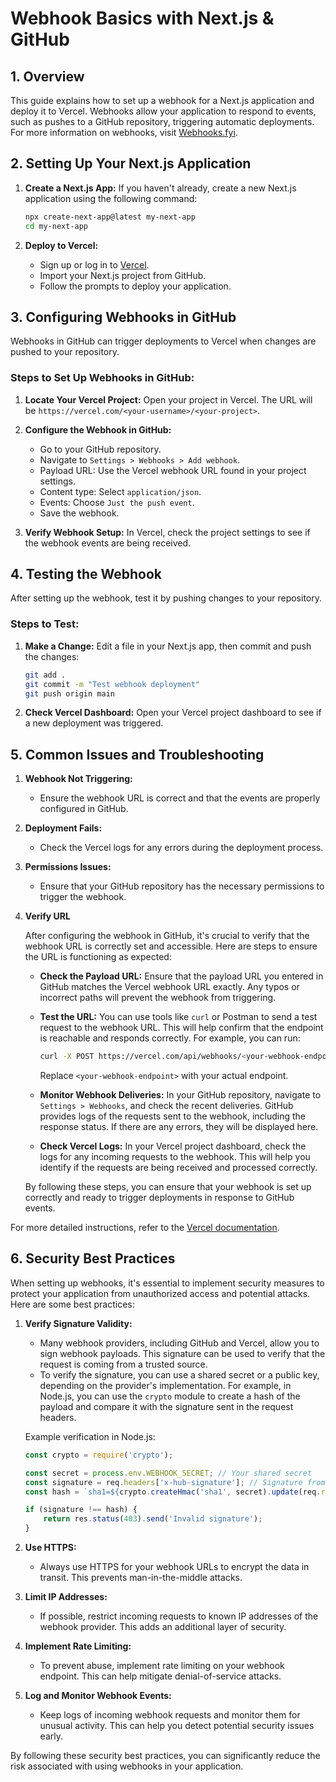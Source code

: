 # Webhook Basics with Next.js & GitHub

## 1. Overview

This guide explains how to set up a webhook for a Next.js application and deploy it to Vercel. Webhooks allow your application to respond to events, such as pushes to a GitHub repository, triggering automatic deployments. For more information on webhooks, visit [Webhooks.fyi](https://webhooks.fyi/).

## 2. Setting Up Your Next.js Application

1. **Create a Next.js App:**
   If you haven't already, create a new Next.js application using the following command:
   ```bash
   npx create-next-app@latest my-next-app
   cd my-next-app
   ```

2. **Deploy to Vercel:**
   - Sign up or log in to [Vercel](https://vercel.com).
   - Import your Next.js project from GitHub.
   - Follow the prompts to deploy your application.

## 3. Configuring Webhooks in GitHub

Webhooks in GitHub can trigger deployments to Vercel when changes are pushed to your repository.

### Steps to Set Up Webhooks in GitHub:

1. **Locate Your Vercel Project:**
   Open your project in Vercel. The URL will be `https://vercel.com/<your-username>/<your-project>`.

2. **Configure the Webhook in GitHub:**
   - Go to your GitHub repository.
   - Navigate to `Settings > Webhooks > Add webhook`.
   - Payload URL: Use the Vercel webhook URL found in your project settings.
   - Content type: Select `application/json`.
   - Events: Choose `Just the push event`.
   - Save the webhook.

3. **Verify Webhook Setup:**
   In Vercel, check the project settings to see if the webhook events are being received.

## 4. Testing the Webhook

After setting up the webhook, test it by pushing changes to your repository.

### Steps to Test:

1. **Make a Change:**
   Edit a file in your Next.js app, then commit and push the changes:
   ```bash
   git add .
   git commit -m "Test webhook deployment"
   git push origin main
   ```

2. **Check Vercel Dashboard:**
   Open your Vercel project dashboard to see if a new deployment was triggered.

## 5. Common Issues and Troubleshooting

1. **Webhook Not Triggering:**
   - Ensure the webhook URL is correct and that the events are properly configured in GitHub.

2. **Deployment Fails:**
   - Check the Vercel logs for any errors during the deployment process.

3. **Permissions Issues:**
   - Ensure that your GitHub repository has the necessary permissions to trigger the webhook.

4. **Verify URL**

   After configuring the webhook in GitHub, it's crucial to verify that the webhook URL is correctly set and accessible. Here are steps to ensure the URL is functioning as expected:

   - **Check the Payload URL:** Ensure that the payload URL you entered in GitHub matches the Vercel webhook URL exactly. Any typos or incorrect paths will prevent the webhook from triggering.

   - **Test the URL:** You can use tools like `curl` or Postman to send a test request to the webhook URL. This will help confirm that the endpoint is reachable and responds correctly. For example, you can run:
     ```bash
     curl -X POST https://vercel.com/api/webhooks/<your-webhook-endpoint>
     ```
     Replace `<your-webhook-endpoint>` with your actual endpoint.

   - **Monitor Webhook Deliveries:** In your GitHub repository, navigate to `Settings > Webhooks`, and check the recent deliveries. GitHub provides logs of the requests sent to the webhook, including the response status. If there are any errors, they will be displayed here.

   - **Check Vercel Logs:** In your Vercel project dashboard, check the logs for any incoming requests to the webhook. This will help you identify if the requests are being received and processed correctly.

   By following these steps, you can ensure that your webhook is set up correctly and ready to trigger deployments in response to GitHub events.

For more detailed instructions, refer to the [Vercel documentation](https://vercel.com/docs).

## 6. Security Best Practices

When setting up webhooks, it's essential to implement security measures to protect your application from unauthorized access and potential attacks. Here are some best practices:

1. **Verify Signature Validity:**
   - Many webhook providers, including GitHub and Vercel, allow you to sign webhook payloads. This signature can be used to verify that the request is coming from a trusted source.
   - To verify the signature, you can use a shared secret or a public key, depending on the provider's implementation. For example, in Node.js, you can use the `crypto` module to create a hash of the payload and compare it with the signature sent in the request headers.

   Example verification in Node.js:
   ```javascript
   const crypto = require('crypto');

   const secret = process.env.WEBHOOK_SECRET; // Your shared secret
   const signature = req.headers['x-hub-signature']; // Signature from the request
   const hash = `sha1=${crypto.createHmac('sha1', secret).update(req.rawBody).digest('hex')}`;

   if (signature !== hash) {
       return res.status(403).send('Invalid signature');
   }
   ```

2. **Use HTTPS:**
   - Always use HTTPS for your webhook URLs to encrypt the data in transit. This prevents man-in-the-middle attacks.

3. **Limit IP Addresses:**
   - If possible, restrict incoming requests to known IP addresses of the webhook provider. This adds an additional layer of security.

4. **Implement Rate Limiting:**
   - To prevent abuse, implement rate limiting on your webhook endpoint. This can help mitigate denial-of-service attacks.

5. **Log and Monitor Webhook Events:**
   - Keep logs of incoming webhook requests and monitor them for unusual activity. This can help you detect potential security issues early.

By following these security best practices, you can significantly reduce the risk associated with using webhooks in your application.
